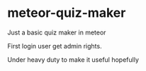 # meteor-quiz-maker
Just a basic quiz maker in meteor

First login user get admin rights.

Under heavy duty to make it useful hopefully
